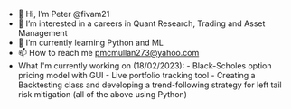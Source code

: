 - 👋 Hi, I’m Peter @fivam21
- 👀 I’m interested in a careers in Quant Research, Trading and Asset Management
- 🌱 I’m currently learning Python and ML
- 📫 How to reach me pmcmullan273@yahoo.com
- What I'm currently working on (18/02/2023):
          - Black-Scholes option pricing model with GUI
          - Live portfolio tracking tool
          - Creating a Backtesting class and developing a trend-following strategy for left tail risk mitigation
            (all of the above using Python)
